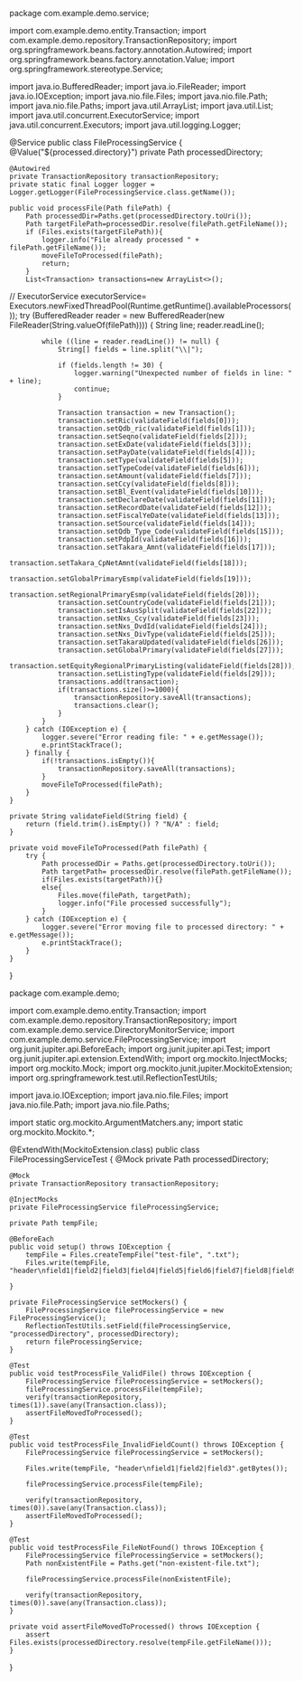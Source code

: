package com.example.demo.service;

import com.example.demo.entity.Transaction;
import com.example.demo.repository.TransactionRepository;
import org.springframework.beans.factory.annotation.Autowired;
import org.springframework.beans.factory.annotation.Value;
import org.springframework.stereotype.Service;

import java.io.BufferedReader;
import java.io.FileReader;
import java.io.IOException;
import java.nio.file.Files;
import java.nio.file.Path;
import java.nio.file.Paths;
import java.util.ArrayList;
import java.util.List;
import java.util.concurrent.ExecutorService;
import java.util.concurrent.Executors;
import java.util.logging.Logger;

@Service
public class FileProcessingService {
    @Value("${processed.directory}")
    private Path processedDirectory;

    @Autowired
    private TransactionRepository transactionRepository;
    private static final Logger logger = Logger.getLogger(FileProcessingService.class.getName());

    public void processFile(Path filePath) {
        Path processedDir=Paths.get(processedDirectory.toUri());
        Path targetFilePath=processedDir.resolve(filePath.getFileName());
        if (Files.exists(targetFilePath)){
            logger.info("File already processed " + filePath.getFileName());
            moveFileToProcessed(filePath);
            return;
        }
        List<Transaction> transactions=new ArrayList<>();
//        ExecutorService executorService= Executors.newFixedThreadPool(Runtime.getRuntime().availableProcessors());
        try (BufferedReader reader = new BufferedReader(new FileReader(String.valueOf(filePath)))) {
            String line;
            reader.readLine();

            while ((line = reader.readLine()) != null) {
                String[] fields = line.split("\\|");

                if (fields.length != 30) {
                    logger.warning("Unexpected number of fields in line: " + line);
                    continue;
                }

                Transaction transaction = new Transaction();
                transaction.setRic(validateField(fields[0]));
                transaction.setQdb_ric(validateField(fields[1]));
                transaction.setSeqno(validateField(fields[2]));
                transaction.setExDate(validateField(fields[3]));
                transaction.setPayDate(validateField(fields[4]));
                transaction.setType(validateField(fields[5]));
                transaction.setTypeCode(validateField(fields[6]));
                transaction.setAmount(validateField(fields[7]));
                transaction.setCcy(validateField(fields[8]));
                transaction.setBl_Event(validateField(fields[10]));
                transaction.setDeclareDate(validateField(fields[11]));
                transaction.setRecordDate(validateField(fields[12]));
                transaction.setFiscalYeDate(validateField(fields[13]));
                transaction.setSource(validateField(fields[14]));
                transaction.setQdb_Type_Code(validateField(fields[15]));
                transaction.setPdpId(validateField(fields[16]));
                transaction.setTakara_Amnt(validateField(fields[17]));
                transaction.setTakara_CpNetAmnt(validateField(fields[18]));
                transaction.setGlobalPrimaryEsmp(validateField(fields[19]));
                transaction.setRegionalPrimaryEsmp(validateField(fields[20]));
                transaction.setCountryCode(validateField(fields[21]));
                transaction.setIsAusSplit(validateField(fields[22]));
                transaction.setNxs_Ccy(validateField(fields[23]));
                transaction.setNxs_DvdId(validateField(fields[24]));
                transaction.setNxs_DivType(validateField(fields[25]));
                transaction.setTakaraUpdated(validateField(fields[26]));
                transaction.setGlobalPrimary(validateField(fields[27]));
                transaction.setEquityRegionalPrimaryListing(validateField(fields[28]));
                transaction.setListingType(validateField(fields[29]));
                transactions.add(transaction);
                if(transactions.size()>=1000){
                    transactionRepository.saveAll(transactions);
                    transactions.clear();
                }
            }
        } catch (IOException e) {
            logger.severe("Error reading file: " + e.getMessage());
            e.printStackTrace();
        } finally {
            if(!transactions.isEmpty()){
                transactionRepository.saveAll(transactions);
            }
            moveFileToProcessed(filePath);
        }
    }

    private String validateField(String field) {
        return (field.trim().isEmpty()) ? "N/A" : field;
    }

    private void moveFileToProcessed(Path filePath) {
        try {
            Path processedDir = Paths.get(processedDirectory.toUri());
            Path targetPath= processedDir.resolve(filePath.getFileName());
            if(Files.exists(targetPath)){}
            else{
                Files.move(filePath, targetPath);
                logger.info("File processed successfully");
            }
        } catch (IOException e) {
            logger.severe("Error moving file to processed directory: " + e.getMessage());
            e.printStackTrace();
        }
    }
}







package com.example.demo;

import com.example.demo.entity.Transaction;
import com.example.demo.repository.TransactionRepository;
import com.example.demo.service.DirectoryMonitorService;
import com.example.demo.service.FileProcessingService;
import org.junit.jupiter.api.BeforeEach;
import org.junit.jupiter.api.Test;
import org.junit.jupiter.api.extension.ExtendWith;
import org.mockito.InjectMocks;
import org.mockito.Mock;
import org.mockito.junit.jupiter.MockitoExtension;
import org.springframework.test.util.ReflectionTestUtils;

import java.io.IOException;
import java.nio.file.Files;
import java.nio.file.Path;
import java.nio.file.Paths;

import static org.mockito.ArgumentMatchers.any;
import static org.mockito.Mockito.*;

@ExtendWith(MockitoExtension.class)
public class FileProcessingServiceTest {
    @Mock
    private Path processedDirectory;

    @Mock
    private TransactionRepository transactionRepository;

    @InjectMocks
    private FileProcessingService fileProcessingService;

    private Path tempFile;

    @BeforeEach
    public void setup() throws IOException {
        tempFile = Files.createTempFile("test-file", ".txt");
        Files.write(tempFile, "header\nfield1|field2|field3|field4|field5|field6|field7|field8|field9|field10|field11|field12|field13|field14|field15|field16|field17|field18|field19|field20|field21|field22|field23|field24|field25|field26|field27|field28|field29|field30".getBytes());

    }

    private FileProcessingService setMockers() {
        FileProcessingService fileProcessingService = new FileProcessingService();
        ReflectionTestUtils.setField(fileProcessingService, "processedDirectory", processedDirectory);
        return fileProcessingService;
    }

    @Test
    public void testProcessFile_ValidFile() throws IOException {
        FileProcessingService fileProcessingService = setMockers();
        fileProcessingService.processFile(tempFile);
        verify(transactionRepository, times(1)).save(any(Transaction.class));
        assertFileMovedToProcessed();
    }

    @Test
    public void testProcessFile_InvalidFieldCount() throws IOException {
        FileProcessingService fileProcessingService = setMockers();

        Files.write(tempFile, "header\nfield1|field2|field3".getBytes());

        fileProcessingService.processFile(tempFile);

        verify(transactionRepository, times(0)).save(any(Transaction.class));
        assertFileMovedToProcessed();
    }

    @Test
    public void testProcessFile_FileNotFound() throws IOException {
        FileProcessingService fileProcessingService = setMockers();
        Path nonExistentFile = Paths.get("non-existent-file.txt");

        fileProcessingService.processFile(nonExistentFile);

        verify(transactionRepository, times(0)).save(any(Transaction.class));
    }

    private void assertFileMovedToProcessed() throws IOException {
        assert Files.exists(processedDirectory.resolve(tempFile.getFileName()));
    }
}
